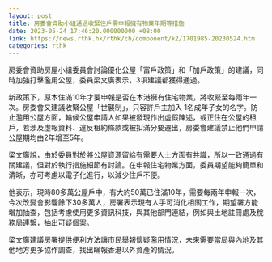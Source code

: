 ```yaml
---
layout: post
title: 房委會資助小組通過收緊住戶需申報擁有物業年期等措施
date: 2023-05-24 17:46:20.000000000 +08:00
link: https://news.rthk.hk/rthk/ch/component/k2/1701985-20230524.htm
categories: rthk
---
```


房委會資助房屋小組委員會討論優化公屋「富戶政策」和「加戶政策」的建議，同時加強打擊濫用公屋，委員梁文廣表示，3項建議都獲得通過。

新政策下，原本住滿10年才要申報是否在本港擁有住宅物業，將收緊至每兩年一次。房委會又建議收緊公屋「世襲制」，只容許戶主加入 1名成年子女的名字。防止濫用公屋方面，輪候公屋申請人如果被發現作出虛假陳述，或正住在公屋的租戶，若涉及虛報資料、違反租約條款或被扣滿分要遷出，房委會建議禁止他們申請公屋期均由2年增至5年。

梁文廣說，由於委員對於將公屋資源留給有需要人士方面有共識，所以一致通過有關建議，但對於執行措施細節有討論。在申報住宅物業方面，委員期望能夠簡單和清晰，亦可考慮以電子化進行，以減少住戶不便。

他表示，現時80多萬公屋戶中，有大約50萬已住滿10年，需要每兩年申報一次，今次改變會影響餘下30多萬人，房署表示現有人手可消化相關工作，期望署方能增加抽查，包括考慮使用更多資訊科技，與其他部門連結，例如與土地註冊處及稅務局連繫，抽出可疑個案。

梁文廣建議房署提供便利方法讓巿民舉報懷疑濫用情況，未來需要當局與內地及其他地方更多協作調查，找出瞞報香港以外資產的情況。
